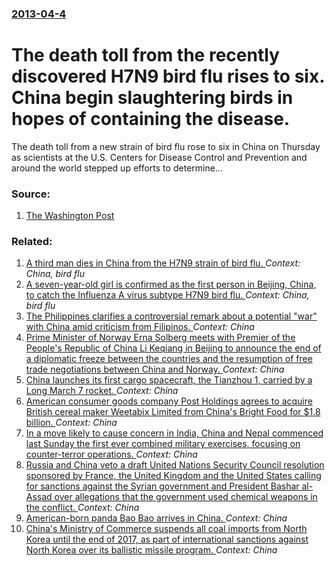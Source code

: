 ### [2013-04-4](/news/2013/04/4/index.md)

# The death toll from the recently discovered H7N9 bird flu rises to six. China begin slaughtering birds in hopes of containing the disease. 

The death toll from a new strain of bird flu rose to six in China on Thursday as scientists at the U.S. Centers for Disease Control and Prevention and around the world stepped up efforts to determine...


### Source:

1. [The Washington Post](http://www.washingtonpost.com/national/health-science/bird-flu-death-toll-rises-to-six-in-china/2013/04/04/a78b0b48-9d52-11e2-a2db-efc5298a95e1_story.html)

### Related:

1. [A third man dies in China from the H7N9 strain of bird flu. ](/news/2013/04/3/a-third-man-dies-in-china-from-the-h7n9-strain-of-bird-flu.md) _Context: China, bird flu_
2. [A seven-year-old girl is confirmed as the first person in Beijing, China, to catch the Influenza A virus subtype H7N9 bird flu. ](/news/2013/04/13/a-seven-year-old-girl-is-confirmed-as-the-first-person-in-beijing-china-to-catch-the-influenza-a-virus-subtype-h7n9-bird-flu.md) _Context: China, bird flu_
3. [The Philippines clarifies a controversial remark about a potential "war" with China amid criticism from Filipinos. ](/news/2017/05/22/the-philippines-clarifies-a-controversial-remark-about-a-potential-war-with-china-amid-criticism-from-filipinos.md) _Context: China_
4. [Prime Minister of Norway Erna Solberg meets with Premier of the People's Republic of China Li Keqiang in Beijing to announce the end of a diplomatic freeze between the countries and the resumption of free trade negotiations between China and Norway. ](/news/2017/04/7/prime-minister-of-norway-erna-solberg-meets-with-premier-of-the-people-s-republic-of-china-li-keqiang-in-beijing-to-announce-the-end-of-a-di.md) _Context: China_
5. [China launches its first cargo spacecraft, the Tianzhou 1, carried by a Long March 7 rocket. ](/news/2017/04/20/china-launches-its-first-cargo-spacecraft-the-tianzhou-1-carried-by-a-long-march-7-rocket.md) _Context: China_
6. [American consumer goods company Post Holdings agrees to acquire British cereal maker Weetabix Limited from China's Bright Food for $1.8 billion. ](/news/2017/04/18/american-consumer-goods-company-post-holdings-agrees-to-acquire-british-cereal-maker-weetabix-limited-from-china-s-bright-food-for-1-8-bill.md) _Context: China_
7. [In a move likely to cause concern in India, China and Nepal commenced last Sunday the first ever combined military exercises, focusing on counter-terror operations. ](/news/2017/04/17/in-a-move-likely-to-cause-concern-in-india-china-and-nepal-commenced-last-sunday-the-first-ever-combined-military-exercises-focusing-on-co.md) _Context: China_
8. [Russia and China veto a draft United Nations Security Council resolution sponsored by France, the United Kingdom and the United States calling for sanctions against the Syrian government and President Bashar al-Assad over allegations that the government used chemical weapons in the conflict. ](/news/2017/03/1/russia-and-china-veto-a-draft-united-nations-security-council-resolution-sponsored-by-france-the-united-kingdom-and-the-united-states-calli.md) _Context: China_
9. [American-born panda Bao Bao arrives in China. ](/news/2017/02/23/american-born-panda-bao-bao-arrives-in-china.md) _Context: China_
10. [China's Ministry of Commerce suspends all coal imports from North Korea until the end of 2017, as part of international sanctions against North Korea over its ballistic missile program. ](/news/2017/02/18/china-s-ministry-of-commerce-suspends-all-coal-imports-from-north-korea-until-the-end-of-2017-as-part-of-international-sanctions-against-no.md) _Context: China_
